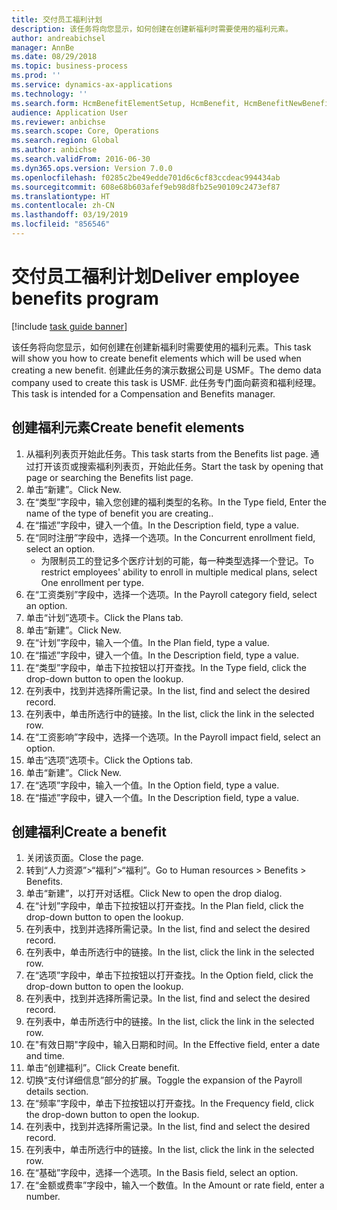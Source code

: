 ```yaml
---
title: 交付员工福利计划
description: 该任务将向您显示，如何创建在创建新福利时需要使用的福利元素。
author: andreabichsel
manager: AnnBe
ms.date: 08/29/2018
ms.topic: business-process
ms.prod: ''
ms.service: dynamics-ax-applications
ms.technology: ''
ms.search.form: HcmBenefitElementSetup, HcmBenefit, HcmBenefitNewBenefit, HcmBenefitPlanLookup
audience: Application User
ms.reviewer: anbichse
ms.search.scope: Core, Operations
ms.search.region: Global
ms.author: anbichse
ms.search.validFrom: 2016-06-30
ms.dyn365.ops.version: Version 7.0.0
ms.openlocfilehash: f0285c2be49edde701d6c6cf83ccdeac994434ab
ms.sourcegitcommit: 608e68b603afef9eb98d8fb25e90109c2473ef87
ms.translationtype: HT
ms.contentlocale: zh-CN
ms.lasthandoff: 03/19/2019
ms.locfileid: "856546"
---
```

# <a name="deliver-employee-benefits-program"></a><span data-ttu-id="37e52-103">交付员工福利计划</span><span class="sxs-lookup"><span data-stu-id="37e52-103">Deliver employee benefits program</span></span>

[!include [task guide banner](../../includes/task-guide-banner.md)]

<span data-ttu-id="37e52-104">该任务将向您显示，如何创建在创建新福利时需要使用的福利元素。</span><span class="sxs-lookup"><span data-stu-id="37e52-104">This task will show you how to create benefit elements which will be used when creating a new benefit.</span></span> <span data-ttu-id="37e52-105">创建此任务的演示数据公司是 USMF。</span><span class="sxs-lookup"><span data-stu-id="37e52-105">The demo data company used to create this task is USMF.</span></span> <span data-ttu-id="37e52-106">此任务专门面向薪资和福利经理。</span><span class="sxs-lookup"><span data-stu-id="37e52-106">This task is intended for a Compensation and Benefits manager.</span></span>


## <a name="create-benefit-elements"></a><span data-ttu-id="37e52-107">创建福利元素</span><span class="sxs-lookup"><span data-stu-id="37e52-107">Create benefit elements</span></span>
1. <span data-ttu-id="37e52-108">从福利列表页开始此任务。</span><span class="sxs-lookup"><span data-stu-id="37e52-108">This task starts from the Benefits list page.</span></span> <span data-ttu-id="37e52-109">通过打开该页或搜索福利列表页，开始此任务。</span><span class="sxs-lookup"><span data-stu-id="37e52-109">Start the task by opening that page or searching the Benefits list page.</span></span>
2. <span data-ttu-id="37e52-110">单击“新建”。</span><span class="sxs-lookup"><span data-stu-id="37e52-110">Click New.</span></span>
3. <span data-ttu-id="37e52-111">在“类型”字段中，输入您创建的福利类型的名称。</span><span class="sxs-lookup"><span data-stu-id="37e52-111">In the Type field, Enter the name of the type of benefit you are creating..</span></span>
4. <span data-ttu-id="37e52-112">在“描述”字段中，键入一个值。</span><span class="sxs-lookup"><span data-stu-id="37e52-112">In the Description field, type a value.</span></span>
5. <span data-ttu-id="37e52-113">在“同时注册”字段中，选择一个选项。</span><span class="sxs-lookup"><span data-stu-id="37e52-113">In the Concurrent enrollment field, select an option.</span></span>
    * <span data-ttu-id="37e52-114">为限制员工的登记多个医疗计划的可能，每一种类型选择一个登记。</span><span class="sxs-lookup"><span data-stu-id="37e52-114">To restrict employees' ability to enroll in multiple medical plans, select One enrollment per type.</span></span>  
6. <span data-ttu-id="37e52-115">在“工资类别”字段中，选择一个选项。</span><span class="sxs-lookup"><span data-stu-id="37e52-115">In the Payroll category field, select an option.</span></span>
7. <span data-ttu-id="37e52-116">单击“计划”选项卡。</span><span class="sxs-lookup"><span data-stu-id="37e52-116">Click the Plans tab.</span></span>
8. <span data-ttu-id="37e52-117">单击“新建”。</span><span class="sxs-lookup"><span data-stu-id="37e52-117">Click New.</span></span>
9. <span data-ttu-id="37e52-118">在“计划”字段中，输入一个值。</span><span class="sxs-lookup"><span data-stu-id="37e52-118">In the Plan field, type a value.</span></span>
10. <span data-ttu-id="37e52-119">在“描述”字段中，键入一个值。</span><span class="sxs-lookup"><span data-stu-id="37e52-119">In the Description field, type a value.</span></span>
11. <span data-ttu-id="37e52-120">在“类型”字段中，单击下拉按钮以打开查找。</span><span class="sxs-lookup"><span data-stu-id="37e52-120">In the Type field, click the drop-down button to open the lookup.</span></span>
12. <span data-ttu-id="37e52-121">在列表中，找到并选择所需记录。</span><span class="sxs-lookup"><span data-stu-id="37e52-121">In the list, find and select the desired record.</span></span>
13. <span data-ttu-id="37e52-122">在列表中，单击所选行中的链接。</span><span class="sxs-lookup"><span data-stu-id="37e52-122">In the list, click the link in the selected row.</span></span>
14. <span data-ttu-id="37e52-123">在“工资影响”字段中，选择一个选项。</span><span class="sxs-lookup"><span data-stu-id="37e52-123">In the Payroll impact field, select an option.</span></span>
15. <span data-ttu-id="37e52-124">单击“选项”选项卡。</span><span class="sxs-lookup"><span data-stu-id="37e52-124">Click the Options tab.</span></span>
16. <span data-ttu-id="37e52-125">单击“新建”。</span><span class="sxs-lookup"><span data-stu-id="37e52-125">Click New.</span></span>
17. <span data-ttu-id="37e52-126">在“选项”字段中，输入一个值。</span><span class="sxs-lookup"><span data-stu-id="37e52-126">In the Option field, type a value.</span></span>
18. <span data-ttu-id="37e52-127">在“描述”字段中，键入一个值。</span><span class="sxs-lookup"><span data-stu-id="37e52-127">In the Description field, type a value.</span></span>

## <a name="create-a-benefit"></a><span data-ttu-id="37e52-128">创建福利</span><span class="sxs-lookup"><span data-stu-id="37e52-128">Create a benefit</span></span>
1. <span data-ttu-id="37e52-129">关闭该页面。</span><span class="sxs-lookup"><span data-stu-id="37e52-129">Close the page.</span></span>
2. <span data-ttu-id="37e52-130">转到“人力资源”>“福利”>“福利”。</span><span class="sxs-lookup"><span data-stu-id="37e52-130">Go to Human resources > Benefits > Benefits.</span></span>
3. <span data-ttu-id="37e52-131">单击“新建”，以打开对话框。</span><span class="sxs-lookup"><span data-stu-id="37e52-131">Click New to open the drop dialog.</span></span>
4. <span data-ttu-id="37e52-132">在“计划”字段中，单击下拉按钮以打开查找。</span><span class="sxs-lookup"><span data-stu-id="37e52-132">In the Plan field, click the drop-down button to open the lookup.</span></span>
5. <span data-ttu-id="37e52-133">在列表中，找到并选择所需记录。</span><span class="sxs-lookup"><span data-stu-id="37e52-133">In the list, find and select the desired record.</span></span>
6. <span data-ttu-id="37e52-134">在列表中，单击所选行中的链接。</span><span class="sxs-lookup"><span data-stu-id="37e52-134">In the list, click the link in the selected row.</span></span>
7. <span data-ttu-id="37e52-135">在“选项”字段中，单击下拉按钮以打开查找。</span><span class="sxs-lookup"><span data-stu-id="37e52-135">In the Option field, click the drop-down button to open the lookup.</span></span>
8. <span data-ttu-id="37e52-136">在列表中，找到并选择所需记录。</span><span class="sxs-lookup"><span data-stu-id="37e52-136">In the list, find and select the desired record.</span></span>
9. <span data-ttu-id="37e52-137">在列表中，单击所选行中的链接。</span><span class="sxs-lookup"><span data-stu-id="37e52-137">In the list, click the link in the selected row.</span></span>
10. <span data-ttu-id="37e52-138">在"有效日期"字段中，输入日期和时间。</span><span class="sxs-lookup"><span data-stu-id="37e52-138">In the Effective field, enter a date and time.</span></span>
11. <span data-ttu-id="37e52-139">单击“创建福利”。</span><span class="sxs-lookup"><span data-stu-id="37e52-139">Click Create benefit.</span></span>
12. <span data-ttu-id="37e52-140">切换“支付详细信息”部分的扩展。</span><span class="sxs-lookup"><span data-stu-id="37e52-140">Toggle the expansion of the Payroll details section.</span></span>
13. <span data-ttu-id="37e52-141">在“频率”字段中，单击下拉按钮以打开查找。</span><span class="sxs-lookup"><span data-stu-id="37e52-141">In the Frequency field, click the drop-down button to open the lookup.</span></span>
14. <span data-ttu-id="37e52-142">在列表中，找到并选择所需记录。</span><span class="sxs-lookup"><span data-stu-id="37e52-142">In the list, find and select the desired record.</span></span>
15. <span data-ttu-id="37e52-143">在列表中，单击所选行中的链接。</span><span class="sxs-lookup"><span data-stu-id="37e52-143">In the list, click the link in the selected row.</span></span>
16. <span data-ttu-id="37e52-144">在“基础”字段中，选择一个选项。</span><span class="sxs-lookup"><span data-stu-id="37e52-144">In the Basis field, select an option.</span></span>
17. <span data-ttu-id="37e52-145">在“金额或费率”字段中，输入一个数值。</span><span class="sxs-lookup"><span data-stu-id="37e52-145">In the Amount or rate field, enter a number.</span></span>

